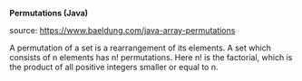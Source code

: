 **Permutations (Java)**

source: https://www.baeldung.com/java-array-permutations

A permutation of a set is a rearrangement of its elements. A set which consists of n elements has n! permutations. Here n! is the factorial, which is the product of all positive integers smaller or equal to n.


